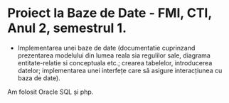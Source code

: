 # Proiect la Baze de Date - FMI, CTI, Anul 2, semestrul 1.
-  Implementarea unei baze de date (documentatie cuprinzand prezentarea modelului din lumea reala sia regulilor sale, diagrama entitate-relatie si conceptuala etc.; crearea tabelelor, introducerea datelor; implementarea unei interfețe care să asigure interacțiunea cu baza de date).

Am folosit Oracle SQL și php.
